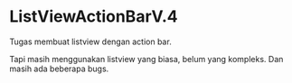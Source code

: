 # ListViewActionBarV.4
Tugas membuat listview dengan action bar.

Tapi masih menggunakan listview yang biasa, belum yang kompleks.
Dan masih ada beberapa bugs.
